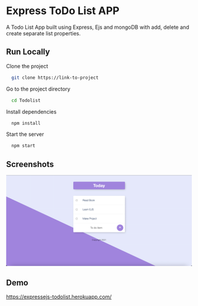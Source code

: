 # Express ToDo List APP

A Todo List App built using Express, Ejs and mongoDB with add,
delete and create separate list properties.

## Run Locally

Clone the project

```bash
  git clone https://link-to-project
```

Go to the project directory

```bash
  cd Todolist
```

Install dependencies

```bash
  npm install
```

Start the server

```bash
  npm start
```

## Screenshots

![App Screenshot](https://github.com/amitbatra31/TodoListExpress/blob/master/images/todolist.png)

## Demo

https://expressejs-todolist.herokuapp.com/
